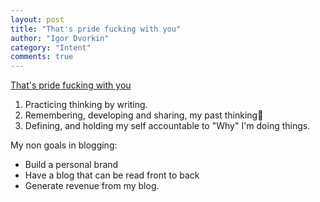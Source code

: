 ```yaml
---
layout: post
title: "That's pride fucking with you"
author: "Igor Dvorkin"
category: "Intent"
comments: true
---
```



[That's pride fucking with you](https://youtu.be/ruhFmBrl4GM)



1. Practicing thinking by writing.
1. Remembering, developing and sharing, my past thinking
1. Defining, and holding my self accountable to "Why" I'm doing things.

My non goals in blogging:

- Build a personal brand
- Have a blog that can be read front to back
- Generate revenue from my blog.
